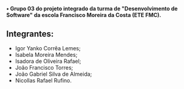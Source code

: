 
<!--
**ProjetoIntegradods03/ProjetoIntegradods03** is a ✨ _special_ ✨ repository because its `README.md` (this file) appears on your GitHub profile.

Here are some ideas to get you started:

- 🔭 I’m currently working on ...
- 🌱 I’m currently learning ...
- 👯 I’m looking to collaborate on ...
- 🤔 I’m looking for help with ...
- 💬 Ask me about ...
- 📫 How to reach me: ...
- 😄 Pronouns: ...
- ⚡ Fun fact: ...
-->

#### • Grupo 03 do projeto integrado da turma de "Desenvolvimento de Software" da escola Francisco Moreira da Costa (ETE FMC).

## Integrantes:
- Igor Yanko Corrêa Lemes;
- Isabela Moreira Mendes; 
- Isadora de Oliveira Rafael;
- João Francisco Torres;
- João Gabriel Silva de Almeida;
- Nicollas Rafael Rufino. 

